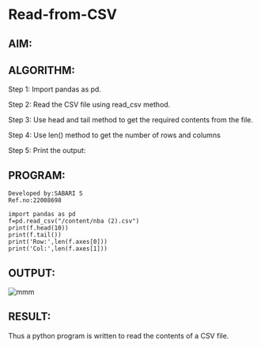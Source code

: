 # Read-from-CSV

## AIM:

## ALGORITHM:
Step 1:
Import pandas as pd.

Step 2:
Read the CSV file using read_csv method.

Step 3:
Use head and tail method to get the required contents from the file.

Step 4:
Use len() method to get the number of rows and columns

Step 5:
Print the output:
## PROGRAM:
```
Developed by:SABARI S
Ref.no:22008698

import pandas as pd
f=pd.read_csv("/content/nba (2).csv")
print(f.head(10))
print(f.tail())
print('Row:',len(f.axes[0]))
print('Col:',len(f.axes[1]))
```
## OUTPUT:
![mmm](https://user-images.githubusercontent.com/118660461/215701133-88148392-0636-41d2-8745-c3bee681236c.png)



## RESULT:
Thus a python program is written to read the contents of a CSV file.
